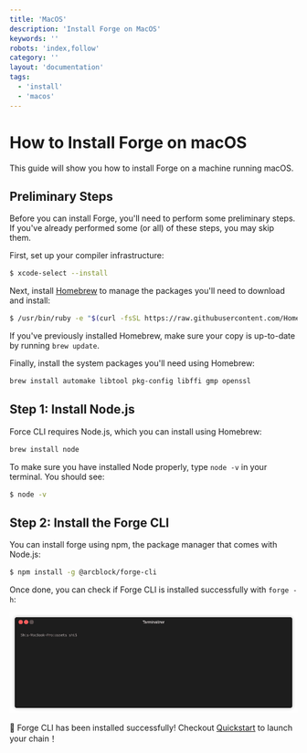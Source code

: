 ```yaml
---
title: 'MacOS'
description: 'Install Forge on MacOS'
keywords: ''
robots: 'index,follow'
category: ''
layout: 'documentation'
tags:
  - 'install'
  - 'macos'
---
```

# How to Install Forge on macOS

This guide will show you how to install Forge on a machine running macOS.

## Preliminary Steps

Before you can install Forge,  you'll need to perform some preliminary steps. If you've already performed some (or all) of these steps, you may skip them.

First, set up your compiler infrastructure:

```bash
$ xcode-select --install
```

Next, install [Homebrew](https://brew.sh/) to manage the packages you'll need to download and install:

```bash
$ /usr/bin/ruby -e "$(curl -fsSL https://raw.githubusercontent.com/Homebrew/install/master/install)"
```

If you've previously installed Homebrew, make sure your copy is up-to-date by running `brew update`.

Finally, install the system packages you'll need using Homebrew:

```bash
brew install automake libtool pkg-config libffi gmp openssl
```

## Step 1: Install Node.js

Force CLI requires Node.js, which you can install using Homebrew:

```bash
brew install node
```

To make sure you have installed Node properly, type `node -v` in your terminal. You should see:

```bash
$ node -v
```

## Step 2: Install the Forge CLI

You can install forge using npm, the package manager that comes with Node.js:

```bash
$ npm install -g @arcblock/forge-cli
```

Once done, you can check if Forge CLI is installed successfully with `forge -h`:

![](../assets/cli-check.gif)

🎉 Forge CLI has been installed successfully! Checkout [Quickstart](../../../intro/quickstart) to launch your chain！

